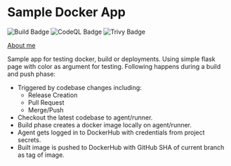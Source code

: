 # Sample Docker App

![Build Badge](https://github.com/sainihimanshu983/sample-app-flask/actions/workflows/build-publish.yml/badge.svg?branch=main)
![CodeQL Badge](https://github.com/sainihimanshu983/sample-app-flask/workflows/CodeQL/badge.svg?branch=main)
![Trivy Badge](https://github.com/sainihimanshu983/sample-app-flask/workflows/Scan%20Docker/badge.svg?branch=main)

[About me](https://sainihimanshu983.github.io)

Sample app for testing docker, build or deployments. Using simple flask page with color as argument for testing.
Following happens during a build and push phase:
* Triggered by codebase changes including:
    * Release Creation
    * Pull Request
    * Merge/Push
* Checkout the latest codebase to agent/runner.
* Build phase creates a docker image locally on agent/runner.
* Agent gets logged in to DockerHub with credentials from project secrets.
* Built image is pushed to DockerHub with GitHub SHA of current branch as tag of image.
